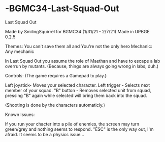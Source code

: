 # -BGMC34-Last-Squad-Out
Last Squad Out

Made by SmilingSquirrel
for BGMC34 (1/31/21 - 2/7/21)
Made in UPBGE 0.2.5

Themes: You can't save them all  and  You're not the only hero
Mechanic: Any mechanic

In Last Squad Out you assume the role of Maethan and have to escape a lab overrun by mutants. (Because, things are always going wrong in labs, duh.)


Controls: (The game requires a Gamepad to play.)

Left joystick- Moves your selected character.
Left trigger - Selects next member of your squad.
"B" button   - Removes selected unit from squad, pressing "B" again while selected will bring them back into the squad.

(Shooting is done by the characters automaticly.)



Known Issues:

If you run your chacter into a pile of enemies, the screen may turn green/grey and nothing seems to respond. "ESC" is the only way out, I'm afraid. It seems to be a physics issue...
